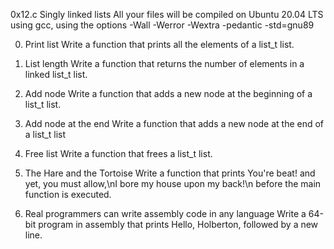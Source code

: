 0x12.c Singly linked lists
All your files will be compiled on Ubuntu 20.04 LTS using gcc,
using the options -Wall -Werror -Wextra -pedantic -std=gnu89

0. Print list
Write a function that prints all the elements of a list_t list.

1. List length
Write a function that returns the number of elements in a linked list_t list.

2. Add node
Write a function that adds a new node at the beginning of a list_t list.

3. Add node at the end
Write a function that adds a new node at the end of a list_t list

4. Free list
Write a function that frees a list_t list.

5. The Hare and the Tortoise
Write a function that prints You're beat! and yet,
you must allow,\nI bore my house upon my back!\n before the main function is executed.

6. Real programmers can write assembly code in any language
Write a 64-bit program in assembly that prints Hello, Holberton, followed by a new line.

